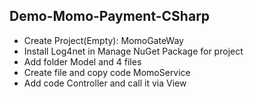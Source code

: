 ## Demo-Momo-Payment-CSharp
+ Create Project(Empty): MomoGateWay
+ Install Log4net in Manage NuGet Package for project
+ Add folder Model and 4 files
+ Create file and copy code MomoService
+ Add code Controller and call it via View
